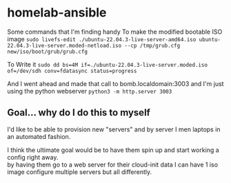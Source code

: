 # homelab-ansible

Some commands that I'm finding handy 
To make the modified bootable ISO image 
`sudo livefs-edit ./ubuntu-22.04.3-live-server-amd64.iso ubuntu-22.04.3-live-server.moded-netload.iso --cp /tmp/grub.cfg new/iso/boot/grub/grub.cfg`

To Write it 
`sudo dd bs=4M if=./ubuntu-22.04.3-live-server.moded.iso of=/dev/sdh conv=fdatasync status=progress`

And I went ahead and made that call to bomb.localdomain:3003 and I'm just using the python webserver 
`python3 -m http.server 3003`


## Goal... why do I do this to myself 
I'd like to be able to provision new "servers" and by server I men laptops in an automated fashion. 

I think the ultimate goal would be to have them spin up and start working a config right away.  
by having them go to a web server for their cloud-init data I can have 1 iso image configure multiple servers but all differently. 